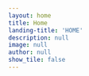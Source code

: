 ```yaml
---
layout: home
title: Home
landing-title: 'HOME'
description: null
image: null
author: null
show_tile: false
---
```


